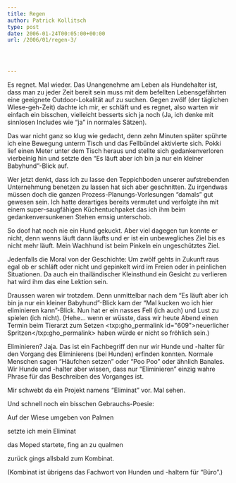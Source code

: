 ```yaml
---
title: Regen
author: Patrick Kollitsch
type: post
date: 2006-01-24T00:05:00+00:00
url: /2006/01/regen-3/




---
```

Es regnet. Mal wieder. Das Unangenehme am Leben als Hundehalter ist, dass man zu jeder Zeit bereit sein muss mit dem befellten Lebensgef&auml;hrten eine geeignete Outdoor-Lokalit&auml;t auf zu suchen. Gegen zw&ouml;lf (der t&auml;glichen Wiese-geh-Zeit) dachte ich mir, er schl&auml;ft und es regnet, also warten wir einfach ein bisschen, vielleicht besserts sich ja noch (Ja, ich denke mit sinnlosen Includes wie &#8220;ja&#8221; in normales S&auml;tzen).

Das war nicht ganz so klug wie gedacht, denn zehn Minuten sp&auml;ter sp&uuml;hrte ich eine Bewegung unterm Tisch und das Fellb&uuml;ndel aktivierte sich. Pokki lief einen Meter unter dem Tisch heraus und stellte sich gedankenverloren vierbeinig hin und setzte den &#8220;Es l&auml;uft aber ich bin ja nur ein kleiner Babyhund&#8221;-Blick auf.

Wer jetzt denkt, dass ich zu lasse den Teppichboden unserer aufstrebenden Unternehmung benetzen zu lassen hat sich aber geschnitten. Zu irgendwas m&uuml;ssen doch die ganzen Prozess-Planungs-Vorlesungen &#8220;damals&#8221; gut gewesen sein. Ich hatte derartiges bereits vermutet und verfolgte ihn mit einem super-saugf&auml;higen K&uuml;chentuchpaket das ich ihm beim gedankenversunkenen Stehen emsig unterschob.

So doof hat noch nie ein Hund gekuckt. Aber viel dagegen tun konnte er nicht, denn wenns l&auml;uft dann l&auml;ufts und er ist ein unbewegliches Ziel bis es nicht mehr l&auml;uft. Mein Wachhund ist beim Pinkeln ein ungesch&uuml;tztes Ziel. 

Jedenfalls die Moral von der Geschichte: Um zw&ouml;lf gehts in Zukunft raus egal ob er schl&auml;ft oder nicht und gepinkelt wird im Freien oder in peinlichen Situationen. Da auch ein thail&auml;ndischer Kleinsthund ein Gesicht zu verlieren hat wird ihm das eine Lektion sein. 

Draussen waren wir trotzdem. Denn unmittelbar nach dem &#8220;Es l&auml;uft aber ich bin ja nur ein kleiner Babyhund&#8221;-Blick kam der &#8220;Mal kucken wo ich hier eliminieren kann&#8221;-Blick. Nun hat er ein nasses Fell (ich auch) und Lust zu spielen (ich nicht). (Hehe&#8230; wenn er w&uuml;sste, dass wir heute Abend einen Termin beim Tierarzt zum Setzen <txp:gho_permalink id="609">neuerlicher Spritzen</txp:gho_permalink> haben w&uuml;rde er nicht so fr&ouml;hlich sein.)

Eliminieren? Jaja. Das ist ein Fachbegriff den nur wir Hunde und -halter f&uuml;r den Vorgang des Eliminierens (bei Hunden) erfinden konnten. Normale Menschen sagen &#8220;H&auml;ufchen setzen&#8221; oder &#8220;Poo Poo&#8221; oder &auml;hnlich Banales. Wir Hunde und -halter aber wissen, dass nur &#8220;Eliminieren&#8221; einzig wahre Phrase f&uuml;r das Beschreiben des Vorganges ist.

Mir schwebt da ein Projekt namens &#8220;Eliminat&#8221; vor. Mal sehen.

Und schnell noch ein bisschen Gebrauchs-Poesie:

Auf der Wiese umgeben von Palmen 
  
setzte ich mein Eliminat
  
das Moped startete, fing an zu qualmen
  
zur&uuml;ck gings allsbald zum Kombinat.

(Kombinat ist &uuml;brigens das Fachwort von Hunden und -haltern f&uuml;r &#8220;B&uuml;ro&#8221;.)